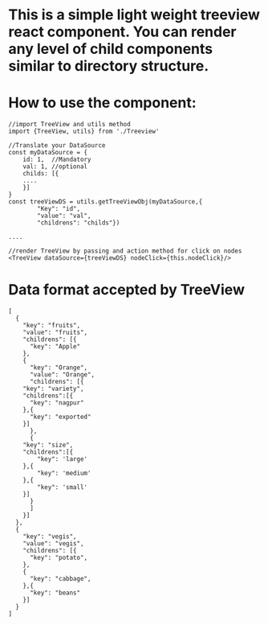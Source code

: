 # This is a simple light weight treeview react component. You can render any level of child components similar to directory structure. 

# How to use the component:

	//import TreeView and utils method
	import {TreeView, utils} from './Treeview'
	
	//Translate your DataSource
	const myDataSource = {
		id: 1,	//Mandatory
		val: 1, //optional
		childs: [{
		....
		}]
	}
	const treeViewDS = utils.getTreeViewObj(myDataSource,{
			"Key": "id",
			"value": "val",
			"childrens": "childs"})

	....

	//render TreeView by passing and action method for click on nodes
	<TreeView dataSource={treeViewDS} nodeClick={this.nodeClick}/>


# Data format accepted by TreeView
	[
	  {
	    "key": "fruits",
	    "value": "fruits",
	    "childrens": [{
	      "key": "Apple"
	    },
	    {
	      "key": "Orange",
	      "value": "Orange",
	      "childrens": [{
		"key": "variety",
		"childrens":[{
		  "key": "nagpur"
		},{
		  "key": "exported"
		}]
	      },
	      {
		"key": "size",
		"childrens":[{
			"key": 'large'
		},{
			"key": 'medium'
		},{
			"key": 'small'
		}]
	      }
	      ]
	    }]
	  },
	  {
	    "key": "vegis",
	    "value": "vegis",
	    "childrens": [{
	      "key": "potato",
	    },
	    {
	      "key": "cabbage",
	    },{
	      "key": "beans"
	    }]
	  }
	]


